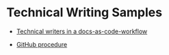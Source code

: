 # Technical Writing Samples

- [Technical writers in a docs-as-code-workflow](docs/docs-as-code.md)

- [GitHub procedure](docs/procedure.md)

